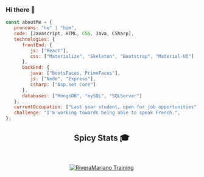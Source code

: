 ### Hi there 👋

<!-- EXTRACTO DE CODIGO -->
```javascript
const aboutMe = {
   pronouns: "he" | "him",
   code: [Javascript, HTML, CSS, Java, CSharp],
   technologies: {
      frontEnd: {
         js: ["React"],
         css: ["Materialize", "Skeleton", "Bootstrap", "Material-UI"]
      },
      backEnd: {
         java: ["BootsFaces, PrimeFaces"],
         js: ["Node", "Express"],
         csharp: ["Asp.net Core"]
      },
      databases: ["MongoDB", "mySQL", "SQLServer"]
   },
   currentOccupation: ["Last year student, open for job opportunities"],
   challenge: "I'm working towards being able to speak French.",
};
```
<!-- FIN EXTRACTO DE CODIGO -->



<!-- MIS ESTADÍSTICAS -->
<div align="center">
   
## Spicy Stats :mortar_board:
<br>

[![RiveraMariano Training](https://github-readme-stats.vercel.app/api?username=RiveraMariano&show_icons=true&line_height=21&show_icons=true&theme=merko)](https://github.com/anuraghazra/github-readme-stats)<br/>

</div>
<!-- FIN MIS ESTADÍSTICAS -->


